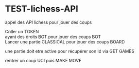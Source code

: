 # TEST-lichess-API
appel des API lichess pour jouer des coups  

Coller un TOKEN  
ayant des droits BOT pour jouer des coups BOT  
Lancer une partie CLASSICAL pour jouer des coups BOARD  

une partie doit etre active pour récupérer son Id via GET GAMES  

rentrer un coup UCI puis MAKE MOVE  
